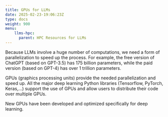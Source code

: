 ```yaml
---
title: GPUs for LLMs
date: 2025-02-23-19:06:23Z
type: docs 
weight: 900
menu: 
    llms-hpc:
      parent: HPC Resources for LLMs
---
```



Because LLMs involve a huge number of computations, we need a form of parallelization to speed up the process.
For example, the free version of ChatGPT (based on GPT-3.5) has 175 billion parameters, while the paid version (based on GPT-4) has over 1 trillion parameters.

GPUs (graphics processing units) provide the needed parallelization and speed up.
All the major deep learning Python libraries (Tensorflow, PyTorch, Keras,…) support the use of GPUs and allow users to distribute their code over multiple GPUs.

New GPUs have been developed and optimized specifically for deep learning.

